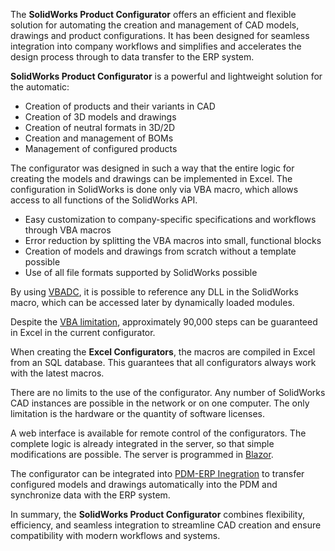 The **SolidWorks Product Configurator** offers an efficient and flexible solution for automating the creation and management of CAD models, drawings and product configurations. It has been designed for seamless integration into company workflows and simplifies and accelerates the design process through to data transfer to the ERP system.

**SolidWorks Product Configurator** is a powerful and lightweight solution for the automatic:
- Creation of products and their variants in CAD
- Creation of 3D models and drawings
- Creation of neutral formats in 3D/2D
- Creation and management of BOMs
- Management of configured products

The configurator was designed in such a way that the entire logic for creating the models and drawings can be implemented in Excel. The configuration in SolidWorks is done only via VBA macro, which allows access to all functions of the SolidWorks API.
- Easy customization to company-specific specifications and workflows through VBA macros
- Error reduction by splitting the VBA macros into small, functional blocks
- Creation of models and drawings from scratch without a template possible
- Use of all file formats supported by SolidWorks possible

By using [VBADC](https://github.com/erppdm/VBADC#vbadc), it is possible to reference any DLL in the SolidWorks macro, which can be accessed later by dynamically loaded modules.

Despite the [VBA limitation](https://excel.tips.net/T003174_Maximum_Length_Limit_for_a_Macro.html#:~:text=Excel%20apparently%20has%20a%20limit,say%2C%20a%20dozen%20smaller%20macros.), approximately 90,000 steps can be guaranteed in Excel in the current configurator.

When creating the **Excel Configurators**, the macros are compiled in Excel from an SQL database. This guarantees that all configurators always work with the latest macros.

There are no limits to the use of the configurator. Any number of SolidWorks CAD instances are possible in the network or on one computer. The only limitation is the hardware or the quantity of software licenses.

A web interface is available for remote control of the configurators. The complete logic is already integrated in the server, so that simple modifications are possible. The server is programmed in [Blazor](https://github.com/dotnet/aspnetcore/tree/main/src/Components#blazor).

The configurator can be integrated into [PDM-ERP Inegration](https://github.com/erppdm/PDM-ERP-Integration?tab=readme-ov-file#introduction) to transfer configured models and drawings automatically into the PDM and synchronize data with the ERP system.

In summary, the **SolidWorks Product Configurator** combines flexibility, efficiency, and seamless integration to streamline CAD creation and ensure compatibility with modern workflows and systems.
